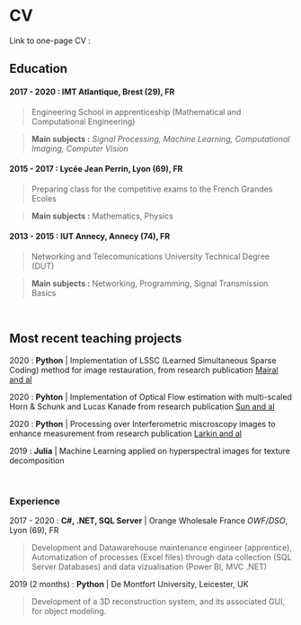 # CV

Link to one-page CV : 

## Education

#### 2017 - 2020 : **IMT Atlantique**, Brest (29), FR 

> Engineering School in apprenticeship (Mathematical and Computational Engineering) 

> **Main subjects :** *Signal Processing, Machine Learning, Computational Imaging, Computer Vision*


#### 2015 - 2017 : **Lycée Jean Perrin**, Lyon (69), FR 

> Preparing class for the competitive exams to the French Grandes Ecoles 

> **Main subjects :** Mathematics, Physics

#### 2013 - 2015 : **IUT Annecy**, Annecy (74), FR 

> Networking and Telecomunications University Technical Degree (DUT) 

> **Main subjects :** Networking, Programming, Signal Transmission Basics

<br/>

## Most recent teaching projects

2020 : **Python** | Implementation of LSSC (Learned Simultaneous Sparse Coding) method for image restauration, from research publication [Mairal and al](https://www.di.ens.fr/~fbach/iccv09_mairal.pdf)

2020 : **Pyhton** | Implementation of Optical Flow estimation with multi-scaled Horn & Schunk and Lucas Kanade from research publication [Sun and al](https://cs.brown.edu/people/dqsun/pubs/cvpr_2010_flow.pdf)

2020 : **Python** | Processing over Interferometric miscroscopy images to enhance measurement from research publication [Larkin and al](https://www.osapublishing.org/josaa/abstract.cfm?uri=josaa-13-4-832)

2019 : **Julia** | Machine Learning applied on hyperspectral images for texture decomposition

<br/>

### Experience

2017 - 2020 : **C#, .NET, SQL Server** | Orange Wholesale France *OWF/DSO*, Lyon (69), FR

> Development and Datawarehouse maintenance engineer (apprentice), Automatization of processes (Excel files) through data collection (SQL Server Databases) and data vizualisation (Power BI, MVC .NET)

2019 (2 months) : **Python** | De Montfort University, Leicester, UK

> Development of a 3D reconstruction system, and its associated GUI, for object modeling.